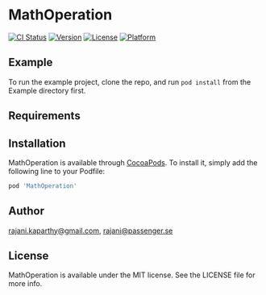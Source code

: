 # MathOperation

[![CI Status](https://img.shields.io/travis/rajani.kaparthy@gmail.com/MathOperation.svg?style=flat)](https://travis-ci.org/rajani.kaparthy@gmail.com/MathOperation)
[![Version](https://img.shields.io/cocoapods/v/MathOperation.svg?style=flat)](https://cocoapods.org/pods/MathOperation)
[![License](https://img.shields.io/cocoapods/l/MathOperation.svg?style=flat)](https://cocoapods.org/pods/MathOperation)
[![Platform](https://img.shields.io/cocoapods/p/MathOperation.svg?style=flat)](https://cocoapods.org/pods/MathOperation)

## Example

To run the example project, clone the repo, and run `pod install` from the Example directory first.

## Requirements

## Installation

MathOperation is available through [CocoaPods](https://cocoapods.org). To install
it, simply add the following line to your Podfile:

```ruby
pod 'MathOperation'
```

## Author

rajani.kaparthy@gmail.com, rajani@passenger.se

## License

MathOperation is available under the MIT license. See the LICENSE file for more info.
